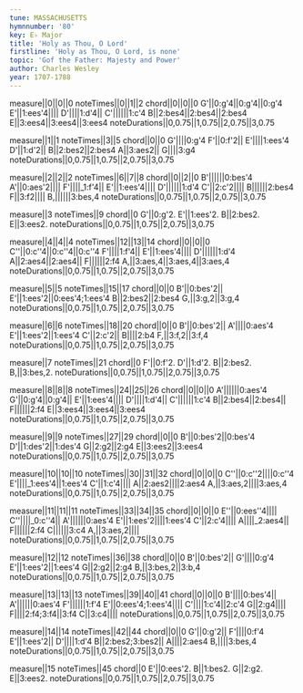 ```yaml
---
tune: MASSACHUSETTS
hymnnumber: '80'
key: E♭ Major
title: 'Holy as Thou, O Lord'
firstline: 'Holy as Thou, O Lord, is none'
topic: 'Gof the Father: Majesty and Power'
author: Charles Wesley
year: 1707-1788
---
```

measure||0||0||0
noteTimes||0||1||2
chord||0||0||0
G'||0:g'4||0:g'4||0:g'4
E'||1:ees'4||||
D'||||1:d'4||
C'||||||1:c'4
B||2:bes4||2:bes4||2:bes4
E||3:ees4||3:ees4||3:ees4
noteDurations||0,0.75||1,0.75||2,0.75||3,0.75

measure||1||1
noteTimes||3||5
chord||0||0
G'||||0:g'4
F'||0:f'2||
E'||||1:ees'4
D'||1:d'2||
B||2:bes2||2:bes4
A||3:aes2||
G||||3:g4
noteDurations||0,0.75||1,0.75||2,0.75||3,0.75

measure||2||2||2
noteTimes||6||7||8
chord||0||2||0
B'||||||0:bes'4
A'||0:aes'2||||
F'||||_1:f'4||
E'||1:ees'4||||
D'||||||1:d'4
C'||2:c'2||||
B||||||2:bes4
F||3:f2||||
B,||||||3:bes,4
noteDurations||0,0.75||1,0.75||2,0.75||3,0.75

measure||3
noteTimes||9
chord||0
G'||0:g'2.
E'||1:ees'2.
B||2:bes2.
E||3:ees2.
noteDurations||0,0.75||1,0.75||2,0.75||3,0.75

measure||4||4||4
noteTimes||12||13||14
chord||0||0||0
C''||0:c''4||0:c''4||0:c''4
F'||||1:f'4||
E'||1:ees'4||||
D'||||||1:d'4
A||2:aes4||2:aes4||
F||||||2:f4
A,||3:aes,4||3:aes,4||3:aes,4
noteDurations||0,0.75||1,0.75||2,0.75||3,0.75

measure||5||5
noteTimes||15||17
chord||0||0
B'||0:bes'2||
E'||1:ees'2||0:ees'4;1:ees'4
B||2:bes2||2:bes4
G,||3:g,2||3:g,4
noteDurations||0,0.75||1,0.75||2,0.75||3,0.75

measure||6||6
noteTimes||18||20
chord||0||0
B'||0:bes'2||
A'||||0:aes'4
E'||1:ees'2||1:ees'4
C'||2:c'2||
B||||2:b4
F,||3:f,2||3:f,4
noteDurations||0,0.75||1,0.75||2,0.75||3,0.75

measure||7
noteTimes||21
chord||0
F'||0:f'2.
D'||1:d'2.
B||2:bes2.
B,||3:bes,2.
noteDurations||0,0.75||1,0.75||2,0.75||3,0.75

measure||8||8||8
noteTimes||24||25||26
chord||0||0||0
A'||||||0:aes'4
G'||0:g'4||0:g'4||
E'||1:ees'4||||
D'||||1:d'4||
C'||||||1:c'4
B||2:bes4||2:bes4||
F||||||2:f4
E||3:ees4||3:ees4||3:ees4
noteDurations||0,0.75||1,0.75||2,0.75||3,0.75

measure||9||9
noteTimes||27||29
chord||0||0
B'||0:bes'2||0:bes'4
D'||1:des'2||1:des'4
G||2:g2||2:g4
E||3:ees2||3:ees4
noteDurations||0,0.75||1,0.75||2,0.75||3,0.75

measure||10||10||10
noteTimes||30||31||32
chord||0||0||0
C''||0:c''2||||0:c''4
E'||||_1:ees'4||1:ees'4
C'||1:c'4||||
A||2:aes2||||2:aes4
A,||3:aes,2||||3:aes,4
noteDurations||0,0.75||1,0.75||2,0.75||3,0.75

measure||11||11||11
noteTimes||33||34||35
chord||0||0||0
E''||0:ees''4||||
C''||||_0:c''4||
A'||||||0:aes'4
E'||1:ees'2||||1:ees'4
C'||2:c'4||||
A||||_2:aes4||
F||||||2:f4
C||||||3:c4
A,||3:aes,2||||
noteDurations||0,0.75||1,0.75||2,0.75||3,0.75

measure||12||12
noteTimes||36||38
chord||0||0
B'||0:bes'2||
G'||||0:g'4
E'||1:ees'2||1:ees'4
G||2:g2||2:g4
B,||3:bes,2||3:b,4
noteDurations||0,0.75||1,0.75||2,0.75||3,0.75

measure||13||13||13
noteTimes||39||40||41
chord||0||0||0
B'||||0:bes'4||
A'||||||0:aes'4
F'||||||1:f'4
E'||0:ees'4;1:ees'4||||
C'||||1:c'4||2:c'4
G||2:g4||||
F||||2:f4;3:f4||3:f4
C||3:c4||||
noteDurations||0,0.75||1,0.75||2,0.75||3,0.75

measure||14||14
noteTimes||42||44
chord||0||0
G'||0:g'2||
F'||||0:f'4
E'||1:ees'2||
D'||||1:d'4
B||2:bes2;3:bes2||
A||||2:aes4
B,||||3:bes,4
noteDurations||0,0.75||1,0.75||2,0.75||3,0.75

measure||15
noteTimes||45
chord||0
E'||0:ees'2.
B||1:bes2.
G||2:g2.
E||3:ees2.
noteDurations||0,0.75||1,0.75||2,0.75||3,0.75

